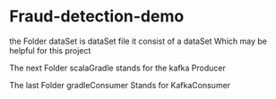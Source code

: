# Fraud-detection-demo

the Folder dataSet is dataSet file it consist of a dataSet Which may be helpful for this project 

The next Folder scalaGradle stands for the kafka Producer 

The last Folder gradleConsumer Stands for KafkaConsumer
